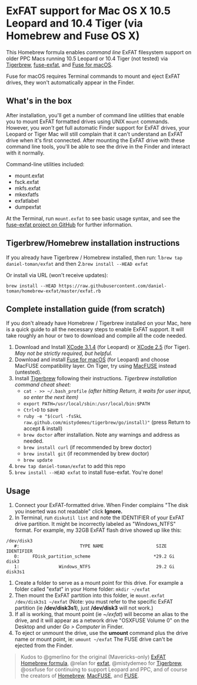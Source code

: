 # ExFAT support for Mac OS X 10.5 Leopard and 10.4 Tiger (via Homebrew and Fuse OS X)
This Homebrew formula enables *command line* ExFAT filesystem support on older PPC Macs running 10.5 Leopard or 10.4 Tiger (not tested) via [Tigerbrew](https://github.com/mistydemeo/tigerbrew), [fuse-exfat](https://github.com/relan/exfat), and [Fuse for macOS](https://osxfuse.github.io/). 

Fuse for macOS requires Terminal commands to mount and eject ExFAT drives, they won't automatically appear in the Finder.

## What's in the box
After installation, you'll get a number of command line utilities that enable you to mount ExFAT formatted drives using UNIX `mount` commands. However, you *won't* get full automatic Finder support for ExFAT drives, your Leopard or Tiger Mac will still complain that it can't understand an ExFAT drive when it's first connected. After mounting the ExFAT drive with these command line tools, you'll be able to see the drive in the Finder and interact with it normally.

Command-line utilities included:
* mount.exfat
* fsck.exfat
* mkfs.exfat
* mkexfatfs
* exfatlabel
* dumpexfat

At the Terminal, run `mount.exfat` to see basic usage syntax, and see the [fuse-exfat project on GitHub](https://github.com/relan/exfat) for further information.

## Tigerbrew/Homebrew installation instructions
If you already have Tigerbrew / Homebrew installed, then run: 
1.`brew tap daniel-toman/exfat` and then 
2.`brew install --HEAD exfat`

Or install via URL (won't receive updates):
```
brew install --HEAD https://raw.githubusercontent.com/daniel-toman/homebrew-exfat/master/exfat.rb
```

## Complete installation guide (from scratch)
If you don't already have Homebrew / Tigerbrew installed on your Mac, here is a quick guide to all the necessary steps to enable ExFAT support. It will take roughly an hour or two to download and compile all the code needed.

1. Download and Install [XCode 3.1.4](https://download.developer.apple.com/Developer_Tools/xcode_3.1.4_developer_tools/xcode314_2809_developerdvd.dmg) (for Leopard) or [XCode 2.5](https://download.developer.apple.com/Developer_Tools/xcode_2.5_developer_tools/xcode25_8m2558_developerdvd.dmg) (for Tiger). *May not be strictly required, but helpful.*
1. Download and install [Fuse for macOS](https://osxfuse.github.io/) (for Leopard) and choose MacFUSE compatibility layer. On Tiger, try using [MacFUSE](https://code.google.com/archive/p/macfuse/downloads) instead (untested).
1. Install [Tigerbrew](https://github.com/mistydemeo/tigerbrew) following their instructions. *Tigerbrew installation command cheat sheet:*
	* `cat - >> ~/.bash_profile` *(after hitting Return, it waits for user input, so enter the next item)*
	* `export PATH=/usr/local/sbin:/usr/local/bin:$PATH`
	* `Ctrl+D` to save
	* `ruby -e "$(curl -fsSkL raw.github.com/mistydemeo/tigerbrew/go/install)"` (press Return to accept & install)
	* `brew doctor` after installation. Note any warnings and address as needed.
	* `brew install curl` (if recommended by brew doctor)
	* `brew install git` (if recommended by brew doctor)
	* `brew update`
1. `brew tap daniel-toman/exfat` to add this repo
1. `brew install --HEAD exfat` to install fuse-exfat. You're done!

## Usage
1. Connect your ExFAT-formatted drive. When Finder complains "The disk you inserted was not readable" click **Ignore.**
1. In Terminal, run `diskutil list` and note the IDENTIFIER of your ExFAT drive partition. It might be incorrectly labeled as "Windows_NTFS" format. For example, my 32GB ExFAT flash drive showed up like this:
```
/dev/disk3
   #:                       TYPE NAME                    SIZE       IDENTIFIER
   0:     FDisk_partition_scheme                        *29.2 Gi    disk3
   1:               Windows_NTFS                         29.2 Gi    disk3s1
```
1. Create a folder to serve as a mount point for this drive. For example a folder called "exfat" in your Home folder: `mkdir ~/exfat`
1. Then mount the ExFAT partition into this folder, ie `mount.exfat /dev/disk3s1 ~/exfat` (Note: you must refer to the specific ExFAT partition (ie **/dev/disk3s1**), just **/dev/disk3** will not work.)
1. If all is working, that mount point (ie *~/exfat*) will become an alias to the drive, and it will appear as a network drive "OSXFUSE Volume 0" on the Desktop and under *Go > Computer* in Finder.
1. To eject or unmount the drive, use the **umount** command plus the drive name or mount point, ie: `umount ~/exfat` The FUSE drive can't be ejected from the Finder.

> Kudos to @gmerlino for the original (Mavericks-only) [ExFAT Homebrew formula](https://github.com/gmerlino/homebrew-exfat), @relan for [exfat](https://github.com/relan/exfat), @mistydemeo for [Tigerbrew](https://github.com/mistydemeo/tigerbrew), @osxfuse for continuing to support Leopard and PPC, and of course the creators of [Homebrew](https://brew.sh/), [MacFUSE](https://code.google.com/archive/p/macfuse/), and [FUSE](https://github.com/libfuse/libfuse).
